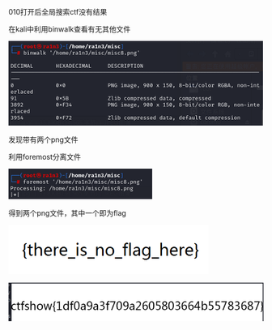 010打开后全局搜索ctf没有结果

 

在kali中利用binwalk查看有无其他文件

![image-20250422204304958](./assets/image-20250422204304958.png)

发现带有两个png文件





利用foremost分离文件

![image-20250422204312165](./assets/image-20250422204312165.png)

得到两个png文件，其中一个即为flag

![image-20250422204316898](./assets/image-20250422204316898.png)

![image-20250422204318155](./assets/image-20250422204318155.png)